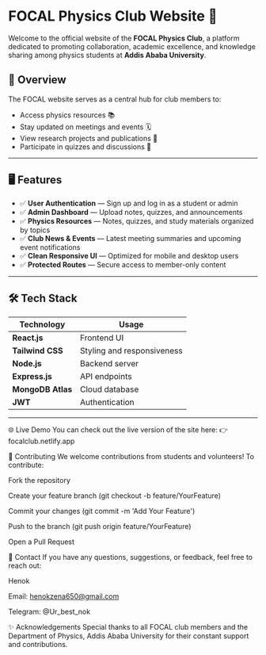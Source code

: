 # FOCAL Physics Club Website 🌌

Welcome to the official website of the **FOCAL Physics Club**, a platform dedicated to promoting collaboration, academic excellence, and knowledge sharing among physics students at **Addis Ababa University**.

## 🚀 Overview

The FOCAL website serves as a central hub for club members to:
- Access physics resources 📚
- Stay updated on meetings and events 🗓️
- View research projects and publications 🔬
- Participate in quizzes and discussions 🧠

---

## 🖥️ Features

- ✅ **User Authentication** — Sign up and log in as a student or admin
- ✅ **Admin Dashboard** — Upload notes, quizzes, and announcements
- ✅ **Physics Resources** — Notes, quizzes, and study materials organized by topics
- ✅ **Club News & Events** — Latest meeting summaries and upcoming event notifications
- ✅ **Clean Responsive UI** — Optimized for mobile and desktop users
- ✅ **Protected Routes** — Secure access to member-only content

---

## 🛠️ Tech Stack

| Technology | Usage |
|-------------|--------|
| **React.js** | Frontend UI |
| **Tailwind CSS** | Styling and responsiveness |
| **Node.js** | Backend server |
| **Express.js** | API endpoints |
| **MongoDB Atlas** | Cloud database |
| **JWT** | Authentication |

---
🌐 Live Demo
You can check out the live version of the site here:
👉 focalclub.netlify.app

🤝 Contributing
We welcome contributions from students and volunteers!
To contribute:

Fork the repository

Create your feature branch (git checkout -b feature/YourFeature)

Commit your changes (git commit -m 'Add Your Feature')

Push to the branch (git push origin feature/YourFeature)

Open a Pull Request

📧 Contact
If you have any questions, suggestions, or feedback, feel free to reach out:

Henok

Email: henokzena650@gmail.com

Telegram: @Ur_best_nok

✨ Acknowledgements
Special thanks to all FOCAL club members and the Department of Physics, Addis Ababa University for their constant support and contributions.


